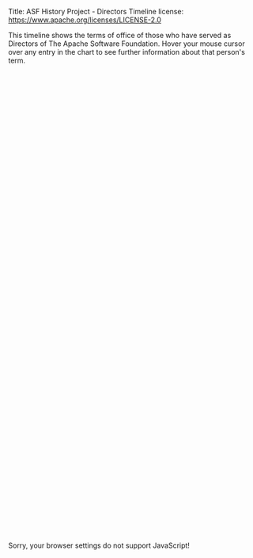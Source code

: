 Title: ASF History Project - Directors Timeline
license: https://www.apache.org/licenses/LICENSE-2.0

<p>
This timeline shows the terms of office of those who have served as Directors of The Apache Software Foundation. Hover your mouse cursor over any entry in the chart to see further information about that person's term.</p>
<br />
<br />

<div id="timeline-tooltip" style="height: 900px;"></div>

<script type="text/javascript" src="https://www.gstatic.com/charts/loader.js"></script>
<script type="text/javascript" src="data/directors.js"></script>
<script type="text/javascript">
  // see https://developers.google.com/chart/interactive/docs/gallery/timeline
  google.charts.load('current',  {'packages':['timeline']});
  google.charts.setOnLoadCallback(drawChart);

  function drawChart()  {
    var container = document.getElementById('timeline-tooltip');
    var chart = new google.visualization.Timeline(container);
    var dataTable = director_data();
    var options =  {
          timeline:  { showRowLabels: false }
          };

    chart.draw(dataTable, options);
  }
</script>
<noscript>Sorry, your browser settings do not support JavaScript!</noscript>
